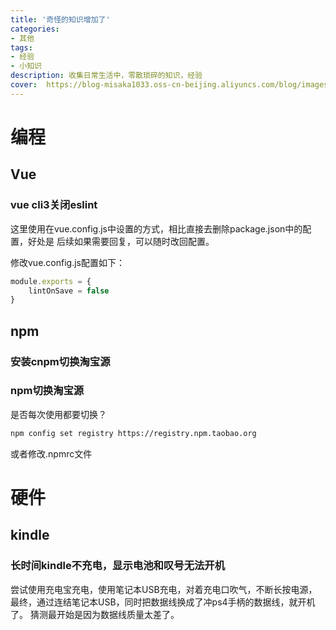 ```yaml
---
title: '奇怪的知识增加了'
categories:
- 其他
tags: 
- 经验
- 小知识
description: 收集日常生活中，零散琐碎的知识，经验
cover:  https://blog-misaka1033.oss-cn-beijing.aliyuncs.com/blog/images/84751748dbc4cf3022174febfe61ec17013ea07e.png@518w_1e_1c.webp
---
```

# 编程
## Vue
### vue cli3关闭eslint
这里使用在vue.config.js中设置的方式，相比直接去删除package.json中的配置，好处是
后续如果需要回复，可以随时改回配置。

修改vue.config.js配置如下：
``` javascript
module.exports = {
    lintOnSave = false
}
```
## npm
### 安装cnpm切换淘宝源
### npm切换淘宝源
是否每次使用都要切换？
``` bash
npm config set registry https://registry.npm.taobao.org
```
或者修改.npmrc文件

# 硬件
## kindle
### 长时间kindle不充电，显示电池和叹号无法开机
尝试使用充电宝充电，使用笔记本USB充电，对着充电口吹气，不断长按电源，最终，通过连结笔记本USB，同时把数据线换成了冲ps4手柄的数据线，就开机了。
猜测最开始是因为数据线质量太差了。